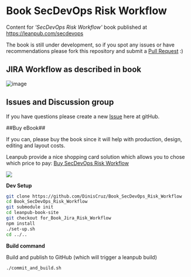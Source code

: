 # Book SecDevOps Risk Workflow
Content for _'SecDevOps Risk Workflow'_ book published at https://leanpub.com/secdevops

The book is still under development, so if you spot any issues or have recommendations please fork this repository and submit a [Pull Request](https://github.com/DinisCruz/Book_SecDevOps_Risk_Workflow/pulls) :)

## JIRA Workflow as described in book

![image](https://cloud.githubusercontent.com/assets/656739/19224067/987fe05c-8e75-11e6-99c5-b43ed0d42218.png)

## Issues and Discussion group

If you have questions please create a new [Issue](https://github.com/DinisCruz/Book_SecDevOps_Risk_Workflow/issues) here at gitHub.

##Buy eBook##

If you can, please buy the book since it will help with production, design, editing and layout costs.

Leanpub provide a nice shopping card solution which allows you to chose which price to pay: [Buy SecDevOps Risk Workflow](https://leanpub.com/secdevops/overview)

[![](https://cloud.githubusercontent.com/assets/656739/19657926/e1593cc0-9a1d-11e6-8fd7-f5ab14df8734.png)](![https://leanpub.com/secdevops)



**Dev Setup**

```bash
git clone https://github.com/DinisCruz/Book_SecDevOps_Risk_Workflow
cd Book_SecDevOps_Risk_Workflow
git submodule init
cd leanpub-book-site
git checkout for_Book_Jira_Risk_Workflow
npm install
./set-up.sh
cd ../..


```
**Build command**

Build and publish to GitHub (which will trigger a leanpub build)

```bash
./commit_and_build.sh
```
